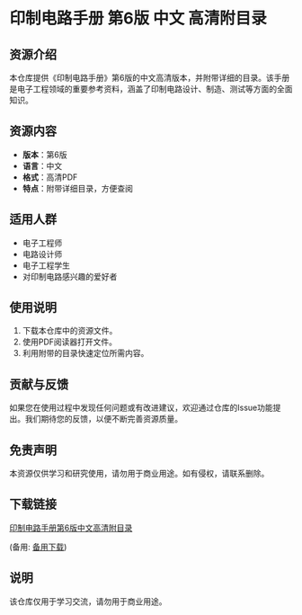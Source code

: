 # 印制电路手册 第6版 中文 高清附目录

## 资源介绍

本仓库提供《印制电路手册》第6版的中文高清版本，并附带详细的目录。该手册是电子工程领域的重要参考资料，涵盖了印制电路设计、制造、测试等方面的全面知识。

## 资源内容

- **版本**：第6版
- **语言**：中文
- **格式**：高清PDF
- **特点**：附带详细目录，方便查阅

## 适用人群

- 电子工程师
- 电路设计师
- 电子工程学生
- 对印制电路感兴趣的爱好者

## 使用说明

1. 下载本仓库中的资源文件。
2. 使用PDF阅读器打开文件。
3. 利用附带的目录快速定位所需内容。

## 贡献与反馈

如果您在使用过程中发现任何问题或有改进建议，欢迎通过仓库的Issue功能提出。我们期待您的反馈，以便不断完善资源质量。

## 免责声明

本资源仅供学习和研究使用，请勿用于商业用途。如有侵权，请联系删除。

## 下载链接
[印制电路手册第6版中文高清附目录](https://pan.quark.cn/s/9831aede44e6) 

(备用: [备用下载](https://pan.baidu.com/s/1qY67Zv3BKU4yaF5TAJ6h7A?pwd=1234))

## 说明

该仓库仅用于学习交流，请勿用于商业用途。
